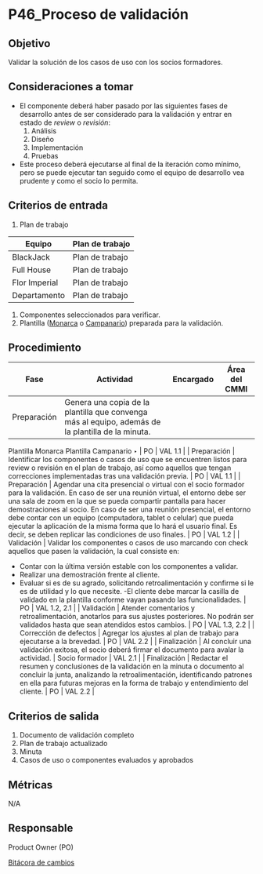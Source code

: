 # P46_Proceso de validación

## Objetivo[](https://ace-software-development.github.io/Manual-de-Operaciones/docs/Plantillas/PL03_Creaci%C3%B3n%20de%20Procesos#objetivo)

Validar la solución de los casos de uso con los socios formadores.

## **Consideraciones a tomar**

- El componente deberá haber pasado por las siguientes fases de desarrollo antes de ser considerado para la validación y entrar en estado de *review* o *revisión*:
    1. Análisis
    2. Diseño
    3. Implementación
    4. Pruebas
- Este proceso deberá ejecutarse al final de la iteración como mínimo, pero se puede ejecutar tan seguido como el equipo de desarrollo vea prudente y como el socio lo permita.

## **Criterios de entrada**

1. Plan de trabajo

| Equipo | Plan de trabajo |
| --- | --- |
| BlackJack | Plan de trabajo |
| Full House | Plan de trabajo |
| Flor Imperial | Plan de trabajo |
| Departamento | Plan de trabajo |
1. Componentes seleccionados para verificar.
2. Plantilla ([Monarca](https://docs.google.com/spreadsheets/d/10TB8GiXUXFdpfjZKSKXmxbBPiv6rzt9Ehg9xWLghsH4/edit#gid=0) o [Campanario](https://docs.google.com/spreadsheets/d/1kqrhBlq6-TjkI6RU7vGmymBDp7Fsa9GBaqawmruWljs/edit)) preparada para la validación.

## **Procedimiento**

| Fase | Actividad  | Encargado  | Área del CMMI |
| --- | --- | --- | --- |
| Preparación | Genera una copia de la plantilla que convenga más al equipo, además de la plantilla de la minuta.
Plantilla Monarca
Plantilla Campanario
‣  | PO | VAL 1.1 |
| Preparación | Identificar los componentes o casos de uso que se encuentren listos para review o revisión en el plan de trabajo, así como aquellos que tengan correcciones implementadas tras una validación previa. | PO | VAL 1.1 |
| Preparación | Agendar una cita presencial o virtual con el socio formador para la validación. 
En caso de ser una reunión virtual, el entorno debe ser una sala de zoom en la que se pueda compartir pantalla para hacer demostraciones al socio. 
En caso de ser una reunión presencial, el entorno debe contar con un equipo (computadora, tablet o celular) que pueda ejecutar la aplicación de la misma forma que lo hará el usuario final. Es decir, se deben replicar las condiciones de uso finales.  | PO | VAL 1.2 |
| Validación | Validar los componentes o casos de uso marcando con check aquellos que pasen la validación, la cual consiste en:
- Contar con la última versión estable con los componentes a validar.
- Realizar una demostración frente al cliente.
- Evaluar si es de su agrado, solicitando retroalimentación y confirme si le es de utilidad y lo que necesite.
-El cliente debe marcar la casilla de validado en la plantilla conforme vayan pasando las funcionalidades. | PO | VAL 1.2, 2.1 |
| Validación | Atender comentarios y retroalimentación, anotarlos para sus ajustes posteriores. No podrán ser validados hasta que sean atendidos estos cambios. | PO | VAL 1.3, 2.2 |
| Corrección de defectos | Agregar los ajustes al plan de trabajo para ejecutarse a la brevedad. | PO | VAL 2.2 |
| Finalización | Al concluir una validación exitosa, el socio deberá firmar el documento para avalar la actividad. | Socio formador | VAL 2.1 |
| Finalización | Redactar el resumen y conclusiones de la validación en la minuta o documento al concluir la junta, analizando la retroalimentación, identificando patrones en ella para futuras mejoras en la forma de trabajo y entendimiento del cliente. | PO | VAL 2.2 |

## **Criterios de salida**

1. Documento de validación completo
2. Plan de trabajo actualizado
3. Minuta
4. Casos de uso o componentes evaluados y aprobados

## **Métricas**

N/A

## **Responsable**

Product Owner (PO)

[Bitácora de cambios](P46_Proceso%20de%20validacio%CC%81n%20751be3be67e24134a293e5eadc460539/Bita%CC%81cora%20de%20cambios%206579e08ac53a4b0b9466abb57b3c6911.csv)